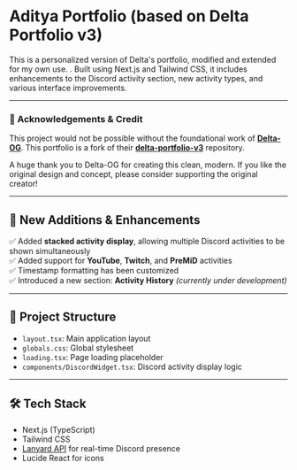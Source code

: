 # Aditya Portfolio (based on Delta Portfolio v3)

This is a personalized version of Delta's portfolio, modified and extended for my own use. . Built using Next.js and Tailwind CSS, it includes enhancements to the Discord activity section, new activity types, and various interface improvements.

---

### 🙏 Acknowledgements & Credit

This project would not be possible without the foundational work of **[Delta-OG](https://github.com/Delta-OG)**. This portfolio is a fork of their **[delta-portfolio-v3](https://github.com/Delta-OG/delta-portfolio-v3)** repository.

A huge thank you to Delta-OG for creating this clean, modern. If you like the original design and concept, please consider supporting the original creator!

---

## 🚀 New Additions & Enhancements

✅ Added **stacked activity display**, allowing multiple Discord activities to be shown simultaneously  
✅ Added support for **YouTube**, **Twitch**, and **PreMiD** activities  
✅ Timestamp formatting has been customized  
✅ Introduced a new section: **Activity History** *(currently under development)*  

---

## 📂 Project Structure

- `layout.tsx`: Main application layout  
- `globals.css`: Global stylesheet  
- `loading.tsx`: Page loading placeholder  
- `components/DiscordWidget.tsx`: Discord activity display logic

---

## 🛠️ Tech Stack

- Next.js (TypeScript)
- Tailwind CSS
- [Lanyard API](https://lanyard.rest) for real-time Discord presence
- Lucide React for icons

